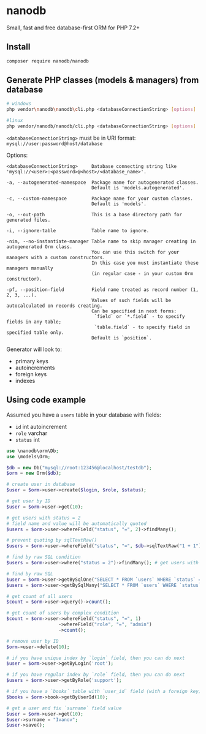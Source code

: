 nanodb
======
Small, fast and free database-first ORM for PHP 7.2+


Install
-------
```sh
composer require nanodb/nanodb
```


Generate PHP classes (models & managers) from database
------------------------------------------------------
```sh
# windows
php vendor\nanodb\nanodb\cli.php <databaseConnectionString> [options]

#linux
php vendor/nanodb/nanodb/cli.php <databaseConnectionString> [options]
```

`<databaseConnectionString>` must be in URI format: `mysql://user:password@host/database`

Options:
```
<databaseConnectionString>     Database connecting string like 'mysql://<user>:<password>@<host>/<database_name>'.

-a, --autogenerated-namespace  Package name for autogenerated classes.
							   Default is 'models.autogenerated'.

-c, --custom-namespace         Package name for your custom classes.
							   Default is 'models'.

-o, --out-path                 This is a base directory path for generated files.

-i, --ignore-table             Table name to ignore.

-nim, --no-instantiate-manager Table name to skip manager creating in autogenerated Orm class.
							   You can use this switch for your managers with a custom constructors.
							   In this case you must instantiate these managers manually
							   (in regular case - in your custom Orm constructor).

-pf, --position-field          Field name treated as record number (1, 2, 3, ...).
							   Values of such fields will be autocalculated on records creating.
							   Can be specified in next forms:
								`field` or `*.field` - to specify fields in any table;
								`table.field` - to specify field in specified table only.
							   Default is `position`.
```

Generator will look to:
 * primary keys
 * autoincrements
 * foreign keys
 * indexes


Using code example
------------------

Assumed you have a `users` table in your database with fields:
 * `id` int autoincrement
 * `role` varchar
 * `status` int

```php
use \nanodb\orm\Db;
use \models\Orm;

$db = new Db("mysql://root:123456@localhost/testdb");
$orm = new Orm($db);

# create user in database
$user = $orm->user->create($login, $role, $status);

# get user by ID
$user = $orm->user->get(10);

# get users with status = 2
# field name and value will be automatically quoted
$users = $orm->user->whereField("status", "=", 2)->findMany(); 

# prevent quoting by sqlTextRaw()
$users = $orm->user->whereField("status", "=", $db->sqlTextRaw("1 + 1"))->findMany(); 

# find by raw SQL condition
$users = $orm->user->where("status = 2")->findMany(); # get users with status = 2

# find by raw SQL
$user = $orm->user->getBySqlOne("SELECT * FROM `users` WHERE `status` = 2");
$users = $orm->user->getBySqlMany("SELECT * FROM `users` WHERE `status` = 2");

# get count of all users
$count = $orm->user->query()->count();

# get count of users by complex condition
$count = $orm->user->whereField("status", "=", 1)
                   ->whereField("role", "=", "admin")
                   ->count();

# remove user by ID
$orm->user->delete(10);

# if you have unique index by `login` field, then you can do next
$user = $orm->user->getByLogin('root');

# if you have regular index by `role` field, then you can do next
$users = $orm->user->getByRole('support');

# if you have a `books` table with `user_id` field (with a foreign key), then you can do next
$books = $orm->book->getByUserId(10);

# get a user and fix `surname` field value
$user = $orm->user->get(10);
$user->surname = "Ivanov";
$user->save();
```
